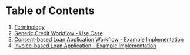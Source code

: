 # Table of Contents

1. [Terminology](./Terminology.md)
2. [Generic Credit Workflow - Use Case](Generic-Credit-Application-Workflow.md)
3. [Consent-based Loan Application Workflow - Example Implementation](./Consent-Based-Loan-Workflow.md)
4. [Invoice-based Loan Application - Example Implementation](./Invoice-based-Loan-Workflow.md)
